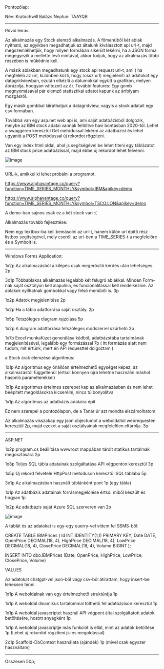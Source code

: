Pontozólap:

Név: Kratochwill Balázs
Neptun: TAAYQB

------------------------------------------------------------------------------------------------------------------------------------------------------------------------------------------------------------------------------------------------------------------------------------------------------------------------------------------------------------------------

Rövid leírás:

Az alkalmazás egy Stock elemző alkalmazás. A főmenüből két ablak nyitható, az egyikben megadhatjuk az általunk kiválasztott api url-t, majd megszemlélhetjük, hogy milyen formában sikerült lekérni, ha a JSON forma megegyezik a mellette lévő mintával, akkor tudjuk, hogy az alkalmazás többi részében is működnie kell.

A másik ablakban megadhatunk egy stock api request url-t, ami ( ha megfelelő az url, különben közli, hogy rossz url) megjeleníti az adatokat egy datagridviewban, ezután elkézíti a dátumokkal együtt a grafikon, melyen ábrázolja, hoogyan változott az ár. További features: Egy gomb megnyomásával pár elemző statisztikai adatot kapunk az árfolyam mozgásról.

Egy másik gombbal kiírathatjuk a datagridview, vagyis a stock adatait egy csv formában.

Továbbá van egy asp.net web api is, ami saját adatbázisból dolgozik, melybe az IBM stock adatai vannak feltöltve havi bontásban 2020-tól. Lehet a swaggeren keresztül Get metódussal lekérni az adatbázist és lehet ugyanitt a POST metódussal új rekordot rögzíteni.

Van egy index html oldal, ahol js segítségével be lehet tlteni egy táblázatot az IBM stock price adatbázissal, majd ebbe új rekordot lehet felvenni.

![image](https://github.com/user-attachments/assets/8389efdc-2af8-4e79-95f3-569f3ba5287e)


------------------------------------------------------------------------------------------------------------------------------------------------------------------------------------------------------------------------------------------------------------------------------------------------------------------------------------------------------------------------
URL-k, amikkel ki lehet próbálni a programot.

https://www.alphavantage.co/query?function=TIME_SERIES_MONTHLY&symbol=IBM&apikey=demo

https://www.alphavantage.co/query?function=TIME_SERIES_MONTHLY&symbol=TSCO.LON&apikey=demo

A demo-ban sajnos csak ez a két stock van :(

Alkalmazás tovább fejlesztése:

Nem egy textbox-ba kell bemásolni az url-t, hanem külön url építő rész listbox segítségével, mely cseréli az url-ben a TIME_SERIES-t a megfelelőre és a Symbolt is.

------------------------------------------------------------------------------------------------------------------------------------------------------------------------------------------------------------------------------------------------------------------------------------------------------------------------------------------------------------------------
Windows Forms Application:

1x2p Az alkalmazásból a kilépés csak megerősítő kérdés után lehetséges. 2p

3x1p Többablakos alkalmazás legalább két felugró ablakkal. Minden Form-nak saját osztályon kell alapulnia, és funcionalitással kell rendelkeznie. Az ablakok nyílhatnak gombokkal vagy felső menüből is. 3p

1x2p Adatok megjelenítése 2p

1x2p Ha a tábla adatforrása saját osztály. 2p

1x5p Tetszőleges diagram rajzolása 5p

1x2p A diagram adatforrása tetszőleges módszerrel szűrhető 2p

1x7p Excel munkafüzet generálása kódból, adatbázstába tartalmának megjelenítésével, legalább egy formázással  7p  ( itt formázás alatt nem tudom, mit értünk, mert én API requesttel dolgoztam )

a Stock árak elemzése algoritmus:

1x1p Az algoritmus egy önállóan értelmezhető egységet képez, az alkalmazástól függetlenül (értsd: könnyen újra lehetne használni máshol hasonló paraméterekkel)

1x1p Az algoritmus értelmes szerepet kap az alkalmazásban és nem lehet beépített megoldásokra kicserélni, nincs túlbonyolítva

1x1p Az algoritmus az adatbázis adataira épít 

Ez nem szerepel a pontozólapon, de a Tanár úr azt mondta elszámolhatom:

Az alkalmazás visszakap egy json objectumot a weboldaltol webrequesten keresztül 2p, majd ezeket a saját osztályainak megfelelően eltárolja. 3p

------------------------------------------------------------------------------------------------------------------------------------------------------------------------------------------------------------------------------------------------------------------------------------------------------------------------------------------------------------------------
ASP.NET


1x2p program.cs beállítása wwwroot mappában tárolt statikus tartalmak megosztására 2p

1x3p Teljes SQL tábla adatainak szolgáltatása API végponton keresztül 3p

1x5p Új rekord felvétele HttpPost metóduson keresztül SQL táblába 5p

3x1p Az alkalmazásban használt táblánként pont 1p (egy tábla)

1x1p Az adatbázis adatainak forrásmegjelölése értsd: miből készült és hogyan 1p

1x2p Az adatbázis saját Azure SQL szerveren van 2p

![image](https://github.com/user-attachments/assets/67e0d7b0-766f-4f63-82c0-40638ee38958)

A táblát és az adatokat is egy-egy querry-vel vittem fel SSMS-ből:

CREATE TABLE IBMPrices (
    Id INT IDENTITY(1,1) PRIMARY KEY,
    Date DATE,
    OpenPrice DECIMAL(18, 4),
    HighPrice DECIMAL(18, 4),
    LowPrice DECIMAL(18, 4),
    ClosePrice DECIMAL(18, 4),
    Volume BIGINT
);


INSERT INTO dbo.IBMPrices (Date, OpenPrice, HighPrice, LowPrice, ClosePrice, Volume)

VALUES



Az adatokat chatgpt-vel json-ből vagy csv-ből átírattam, hogy insert-be lehessen tenni.

1x1p A weboldalnak van egy értelmezhető struktúrája 1p

1x1p A weboldal dinamikus tartalommal tölthető fel adatbázison keresztül 1p

1x1p A weboldal javascriptet használ API végpont által szolgáltatott adatok betöltésére, hozott anyagként 1p

1x1p A weboldal javascriptje más funkciót is ellát, mint az adatok betöltése 1p (Lehet új rekordot rögzíteni js-es megoldással)

2x1p Scaffold-DbContext használata (ajándék) 1p (mivel csak egyszer használtam)

------------------------------------------------------------------------------------------------------------------------------------------------------------------------------------------------------------------------------------------------------------------------------------------------------------------------------------------------------------------------

Összesen 50p;




